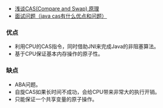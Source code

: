 * [浅谈CAS(Compare and Swap) 原理](https://www.cnblogs.com/Leo_wl/p/6899716.html)
* [面试问题（java cas有什么优点和问题）](http://blog.csdn.net/hxpjava1/article/details/79408692)

### 优点
* 利用CPU的CAS指令，同时借助JNI来完成Java的非阻塞算法。
* 基于CPU保证基本内存操作的原子性。

### 缺点
* ABA问题。
* 自旋CAS如果长时间不成功，会给CPU带来非常大的执行开销。
* 只能保证一个共享变量的原子操作。